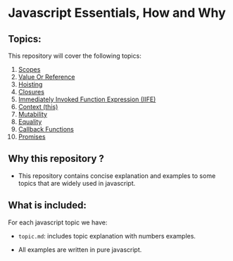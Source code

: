 # Javascript Essentials, How and Why

## Topics:
This repository will cover the following topics:

1. [Scopes](scopes.md)
2. [Value Or Reference](valueOrReference.md)
3. [Hoisting](hoisting.md)
4. [Closures](closure.md)
5. [Immediately Invoked Function Expression (IIFE)](IIFE.md)
6. [Context (this)](context.md)
7. [Mutability](mutability.md)
8. [Equality](equality.md)
9. [Callback Functions](callbackFunctions.md)
10. [Promises](promises.md)

## Why this repository ?
* This repository contains concise explanation and examples to some topics that are widely used in javascript.


## What is included:
For each javascript topic we have:
* `topic.md`: includes topic explanation with numbers examples.

* All examples are written in pure javascript.


